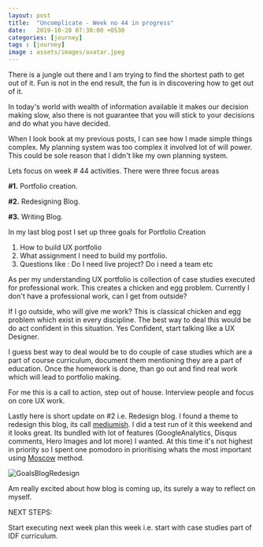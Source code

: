 ```yaml
---
layout: post
title:  "Uncomplicate - Week no 44 in progress"
date:   2019-10-28 07:30:00 +0530
categories: [journey]
tags : [journey]
image : assets/images/avatar.jpeg
---
```


There is a jungle out there and I am trying to find the shortest path to get out of it.   Fun is not in the end result, the fun is in discovering how to get out of it. 

In today's world with wealth of information available it makes our decision making slow, also there is not guarantee that you will stick to your decisions and do what you have decided.

When I look book at my previous posts, I can see how I made simple things complex.  My planning system was too complex it involved lot of will power.  This could be sole reason that I didn't like my own planning system.  

Lets focus on week # 44 activities. There were three focus areas

**#1.** Portfolio creation.

**#2.** Redesigning Blog.

**#3.** Writing Blog.

In my last blog post I set up three goals for Portfolio Creation

1. How to build UX portfolio
2. What assignment I need to build my portfolio.  
3. Questions like : Do I need live project? Do i need a team etc

As per my understanding UX portfolio is collection of case studies executed for professional work. This creates a chicken and egg problem.  Currently I don't have a professional work, can I get from outside?

If I go outside, who will give me work?  This is classical chicken and egg problem which exist in every discipline.  The best way to deal this would be do act confident in this situation. Yes Confident, start talking like a UX Designer.

I guess best way to deal would be to do couple of case studies which are a part of course curriculum, document them mentioning they are a part of education.  Once the homework is done, than go out and find real work which will lead to portfolio making.  

For me this is a call to action, step out of house.  Interview people and focus on core UX work.  

Lastly here is short update on #2 i.e. Redesign blog.  I found a theme to redesign this blog, its call [mediumish](https://github.com/wowthemesnet/mediumish-theme-jekyll).  I did a test run of it this weekend and it looks great.  Its bundled with lot of features (GoogleAnalytics, Disqus comments, Hero Images and lot more) I wanted.   At this time it's not highest in priority so I spent one pomodoro in prioritising whats the most important using [Moscow](https://en.wikipedia.org/wiki/MoSCoW_method) method.

![GoalsBlogRedesign]({{site.baseurl}}/assets/img/mysecondlifemoscow.jpg)

Am really excited about how blog is coming up, its surely a way to reflect on myself.

NEXT STEPS:

Start executing next week plan this week i.e. start with case studies part of IDF curriculum. 



